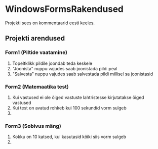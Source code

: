 # WindowsFormsRakendused
Projekti sees on kommentaarid eesti keeles.
## Projekti arendused

### Form1 (Piltide vaatamine)
  1. Topeltklikk pildile joondab teda keskele
  2. "Joonista" nuppu vajudes saab joonistada pildi peal
  3. "Salvesta" nuppu vajudes saab salvestada pildi millisel sa joonistasid

### Form2 (Matemaatika test)
  1. Kui vastused ei ole õiged vastuste lahtristesse kirjutatakse õiged vastused
  2. Kui test on avatud rohkeb kui 100 sekundid vorm sulgeb
  3. 
  
### Form3 (Sobivus mäng)
  1. Kokku on 10 katsed, kui kasutasid kõiki siis vorm sulgeb
  2. 
